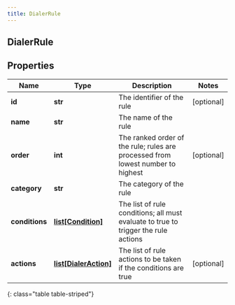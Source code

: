 ```yaml
---
title: DialerRule
---
```

## DialerRule

## Properties

|Name | Type | Description | Notes|
|------------ | ------------- | ------------- | -------------|
| **id** | **str** | The identifier of the rule | [optional] |
| **name** | **str** | The name of the rule | |
| **order** | **int** | The ranked order of the rule; rules are processed from lowest number to highest | [optional] |
| **category** | **str** | The category of the rule | |
| **conditions** | [**list[Condition]**](Condition.html) | The list of rule conditions; all must evaluate to true to trigger the rule actions | |
| **actions** | [**list[DialerAction]**](DialerAction.html) | The list of rule actions to be taken if the conditions are true | [optional] |
{: class="table table-striped"}


